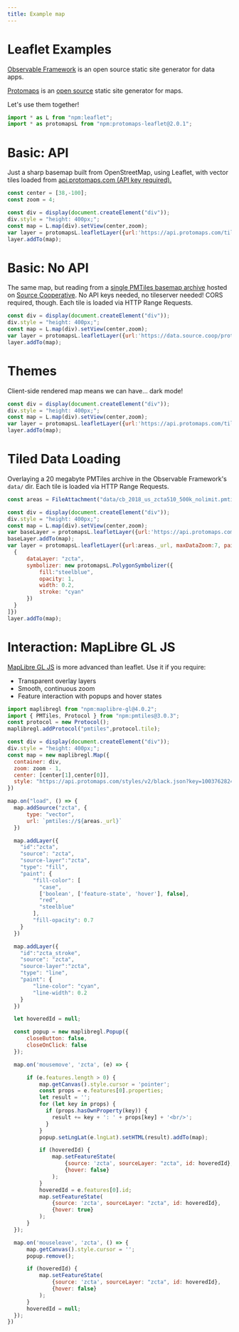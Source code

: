 ```yaml
---
title: Example map
---
```


# Leaflet Examples

[Observable Framework](https://observablehq.com/framework/) is an open source static site generator for data apps.

[Protomaps](https://github.com/protomaps) is an [open source](https://protomaps.com/blog/open-core-to-open-source/) static site generator for maps.

Let's use them together!

```js
import * as L from "npm:leaflet";
import * as protomapsL from "npm:protomaps-leaflet@2.0.1";
```


# Basic: API

Just a sharp basemap built from OpenStreetMap, using Leaflet, with vector tiles loaded from [api.protomaps.com (API key required).](https://protomaps.com/other)

```js
const center = [38,-100];
const zoom = 4;
```

```js
const div = display(document.createElement("div"));
div.style = "height: 400px;";
const map = L.map(div).setView(center,zoom);
var layer = protomapsL.leafletLayer({url:'https://api.protomaps.com/tiles/v3/{z}/{x}/{y}.mvt?key=1003762824b9687f',theme:'light'})
layer.addTo(map);
```

# Basic: No API

The same map, but reading from a [single PMTiles basemap archive](https://beta.source.coop/repositories/protomaps/openstreetmap/description/) hosted on [Source Cooperative](https://source.coop). No API keys needed, no tileserver needed! CORS required, though. Each tile is loaded via HTTP Range Requests.

```js
const div = display(document.createElement("div"));
div.style = "height: 400px;";
const map = L.map(div).setView(center,zoom);
var layer = protomapsL.leafletLayer({url:'https://data.source.coop/protomaps/openstreetmap/tiles/v3.pmtiles', theme:'light'})
layer.addTo(map);
```

# Themes

Client-side rendered map means we can have... dark mode!

```js
const div = display(document.createElement("div"));
div.style = "height: 400px;";
const map = L.map(div).setView(center,zoom);
var layer = protomapsL.leafletLayer({url:'https://api.protomaps.com/tiles/v3/{z}/{x}/{y}.mvt?key=1003762824b9687f', theme:'dark'})
layer.addTo(map);
```

# Tiled Data Loading

Overlaying a 20 megabyte PMTiles archive in the Observable Framework's `data/` dir. Each tile is loaded via HTTP Range Requests.

```js
const areas = FileAttachment("data/cb_2018_us_zcta510_500k_nolimit.pmtiles");
```

```js
const div = display(document.createElement("div"));
div.style = "height: 400px;";
const map = L.map(div).setView(center,zoom);
var baseLayer = protomapsL.leafletLayer({url:'https://api.protomaps.com/tiles/v3/{z}/{x}/{y}.mvt?key=1003762824b9687f', theme:'black'})
baseLayer.addTo(map);
var layer = protomapsL.leafletLayer({url:areas._url, maxDataZoom:7, paintRules: [
  {
      dataLayer: "zcta",
      symbolizer: new protomapsL.PolygonSymbolizer({
          fill:"steelblue",
          opacity: 1,
          width: 0.2,
          stroke: "cyan"
      })
  }
]})
layer.addTo(map);
```

# Interaction: MapLibre GL JS

[MapLibre GL JS](https://maplibre.org) is more advanced than leaflet. Use it if you require:

* Transparent overlay layers
* Smooth, continuous zoom
* Feature interaction with popups and hover states

```js
import maplibregl from "npm:maplibre-gl@4.0.2";
import { PMTiles, Protocol } from "npm:pmtiles@3.0.3";
const protocol = new Protocol();
maplibregl.addProtocol("pmtiles",protocol.tile);
```

<link rel="stylesheet" type="text/css" href="https://unpkg.com/maplibre-gl@4.0.2/dist/maplibre-gl.css">

```js
const div = display(document.createElement("div"));
div.style = "height: 400px;";
const map = new maplibregl.Map({
  container: div,
  zoom: zoom - 1,
  center: [center[1],center[0]],
  style: "https://api.protomaps.com/styles/v2/black.json?key=1003762824b9687f"
})

map.on("load", () => {
  map.addSource("zcta", {
      type: "vector",
      url: `pmtiles://${areas._url}`
  })

  map.addLayer({
    "id":"zcta",
    "source": "zcta",
    "source-layer":"zcta",
    "type": "fill",
    "paint": {
        "fill-color": [
          "case",
          ['boolean', ['feature-state', 'hover'], false],
          "red",
          "steelblue"
        ],
        "fill-opacity": 0.7
    }
  })

  map.addLayer({
    "id":"zcta_stroke",
    "source": "zcta",
    "source-layer":"zcta",
    "type": "line",
    "paint": {
        "line-color": "cyan",
        "line-width": 0.2
    }
  })

  let hoveredId = null;

  const popup = new maplibregl.Popup({
      closeButton: false,
      closeOnClick: false
  });

  map.on('mousemove', 'zcta', (e) => {

      if (e.features.length > 0) {
          map.getCanvas().style.cursor = 'pointer';
          const props = e.features[0].properties;
          let result = '';
          for (let key in props) {
            if (props.hasOwnProperty(key)) {
              result += key + ': ' + props[key] + '<br/>';
            }
          }
          popup.setLngLat(e.lngLat).setHTML(result).addTo(map);

          if (hoveredId) {
              map.setFeatureState(
                  {source: 'zcta', sourceLayer: "zcta", id: hoveredId},
                  {hover: false}
              );
          }
          hoveredId = e.features[0].id;
          map.setFeatureState(
              {source: 'zcta', sourceLayer: "zcta", id: hoveredId},
              {hover: true}
          );
      }
  });

  map.on('mouseleave', 'zcta', () => {
      map.getCanvas().style.cursor = '';
      popup.remove();

      if (hoveredId) {
          map.setFeatureState(
              {source: 'zcta', sourceLayer: "zcta", id: hoveredId},
              {hover: false}
          );
      }
      hoveredId = null;
  });
})
```
